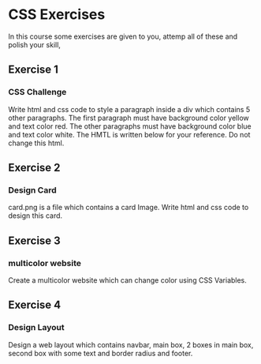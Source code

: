 # CSS Exercises

In this course some exercises are given to you, attemp all of these and polish your skill,

## Exercise 1
### CSS Challenge
Write html and css code to style a paragraph inside a div which contains 5 other paragraphs. The first paragraph must have background color yellow and text color red. The other paragraphs must have background color blue and text color white. The HMTL is written below for your reference. Do not change this html.


## Exercise 2
### Design Card
card.png is a file which contains a card Image. Write html and css code to design this card.


## Exercise 3
### multicolor website
Create a multicolor website which can change color using CSS Variables.


## Exercise 4
### Design Layout
Design a web layout which contains navbar, main box, 2 boxes in main box, second box with some text and border radius and footer. 
